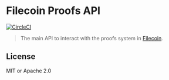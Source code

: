 # Filecoin Proofs API

[![CircleCI](https://circleci.com/gh/filecoin-project/rust-filecoin-proofs-api/tree/master.svg?style=svg)](https://circleci.com/gh/filecoin-project/rust-filecoin-proofs-api/tree/master)

> The main API to interact with the proofs system in [Filecoin](https://filecoin.io).


## License

MIT or Apache 2.0
